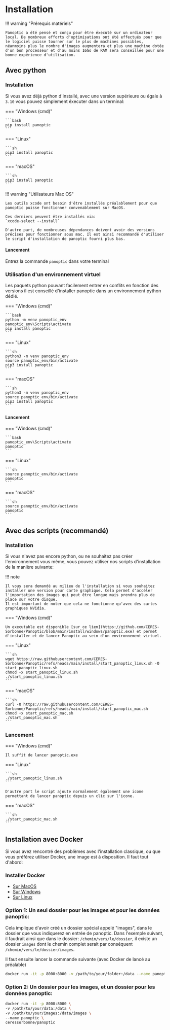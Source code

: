 # Installation

!!! warning "Prérequis matériels"

    Panoptic a été pensé et conçu pour être éxecuté sur un ordinateur local. De nombreux efforts d'optimisations ont été effectués pour que le logiciel puisse tourner sur le plus de machines possibles, néanmoins plus le nombre d'images augmentera et plus une machine dotée d'un bon processeur et d'au moins 16Go de RAM sera conseillée pour une bonne expérience d'utilisation.


## Avec python

### Installation

Si vous avez déjà python d'installé, avec une version supérieure ou égale à `3.10` vous pouvez simplement éxecuter dans un terminal: 

=== "Windows (cmd)"

    ```bash
    pip install panoptic
    ```

=== "Linux"

    ```sh
    pip3 install panoptic
    ```

=== "macOS"

    ```sh
    pip3 install panoptic
    ```

!!! warning "Utilisateurs Mac OS"

    Les outils xcode ont besoin d'être installés préalablement pour que panoptic puisse fonctionner convenablement sur MacOS. 

    Ces derniers peuvent être installés via:
    `xcode-select --install`

    D'autre part, de nombreuses dépendances doivent avoir des versions précises pour fonctionner sous mac. Il est ainsi recommandé d'utiliser le script d'installation de panoptic fourni plus bas.


#### Lancement 

Entrez la commande `panoptic` dans votre terminal

### Utilisation d'un environnement virtuel

Les paquets python pouvant facilement entrer en conflits en fonction des versions il est conseillé d'installer panoptic dans un environnement python dédié. 

=== "Windows (cmd)"

    ```bash
    python -m venv panoptic_env
    panoptic_env\Scripts\activate
    pip install panoptic
    ```

=== "Linux"

    ```sh
    python3 -m venv panoptic_env
    source panoptic_env/bin/activate
    pip3 install panoptic
    ```

=== "macOS"

    ```sh
    python3 -m venv panoptic_env
    source panoptic_env/bin/activate
    pip3 install panoptic
    ```

#### Lancement

=== "Windows (cmd)"

    ```bash
    panoptic_env\Scripts\activate
    panoptic
    ```

=== "Linux"

    ```sh
    source panoptic_env/bin/activate
    panoptic
    ```

=== "macOS"

    ```sh
    source panoptic_env/bin/activate
    panoptic
    ```

## Avec des scripts (recommandé)

### Installation 

Si vous n'avez pas encore python, ou ne souhaitez pas créer l'environnement vous même, vous pouvez utiliser nos scripts d'installation de la manière suivante:

!!! note

    Il vous sera demandé au milieu de l'installation si vous souhaitez installer une version pour carte graphique. Cela permet d'accéler l'importation des images qui peut être longue mais prendra plus de place sur votre disque.
    Il est important de noter que cela ne fonctionne qu'avec des cartes graphiques NVidia.





=== "Windows (cmd)"

    Un executable est disponible [sur ce lien](https://github.com/CERES-Sorbonne/Panoptic/blob/main/install/windows/panoptic.exe) et permet d'installer et de lancer Panoptic au sein d'un environnement virtuel. 

=== "Linux"

    ```sh
    wget https://raw.githubusercontent.com/CERES-Sorbonne/Panoptic/refs/heads/main/install/start_panoptic_linux.sh -O start_panoptic_linux.sh
    chmod +x start_panoptic_linux.sh
    ./start_panoptic_linux.sh
    ```

=== "macOS"

    ```sh
    curl -O https://raw.githubusercontent.com/CERES-Sorbonne/Panoptic/refs/heads/main/install/start_panoptic_mac.sh
    chmod +x start_panoptic_mac.sh
    ./start_panoptic_mac.sh
    ```

### Lancement

=== "Windows (cmd)"

    Il suffit de lancer panoptic.exe 

=== "Linux"

    ```sh
    ./start_panoptic_linux.sh
    ```

    D'autre part le script ajoute normalement également une icone permettant de lancer panoptic depuis un clic sur l'icone.


=== "macOS"

    ```sh
    ./start_panoptic_mac.sh
    ```

## Installation avec Docker

Si vous avez rencontré des problèmes avec l'installation classique, ou que vous préférez utiliser Docker, une image est à disposition. Il faut tout d'abord:

### Installer Docker
- [Sur MacOS](https://docs.docker.com/desktop/install/mac-install/)
- [Sur Windows](https://docs.docker.com/desktop/install/windows-install/)
- [Sur Linux](https://docs.docker.com/desktop/install/linux-install/)


### Option 1: Un seul dossier pour les images et pour les données panoptic:

Cela implique d'avoir créé un dossier spécial appelé "images", dans le dossier que vous indiquerez en entrée de panoptic. Dans l'exemple suivant, il faudrait ainsi que dans le dossier: `/chemin/vers/le/dossier`, il existe un dossier `images` dont le chemin complet serait par conséquent `/chemin/vers/le/dossier/images`.

Il faut ensuite lancer la commande suivante (avec Docker de lancé au préalable)

```bash
docker run -it -p 8000:8000 -v /path/to/your/folder:/data --name panoptic ceressorbonne/panoptic
```

### Option 2: Un dossier pour les images, et un dossier pour les données panoptic:

```bash
docker run -it -p 8000:8000 \
-v /path/to/your/data:/data \
-v /path/to/your/images:/data/images \
--name panoptic \
ceressorbonne/panoptic
```
